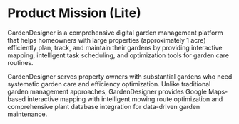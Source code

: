 # Product Mission (Lite)

GardenDesigner is a comprehensive digital garden management platform that helps homeowners with large properties (approximately 1 acre) efficiently plan, track, and maintain their gardens by providing interactive mapping, intelligent task scheduling, and optimization tools for garden care routines.

GardenDesigner serves property owners with substantial gardens who need systematic garden care and efficiency optimization. Unlike traditional garden management approaches, GardenDesigner provides Google Maps-based interactive mapping with intelligent mowing route optimization and comprehensive plant database integration for data-driven garden maintenance.